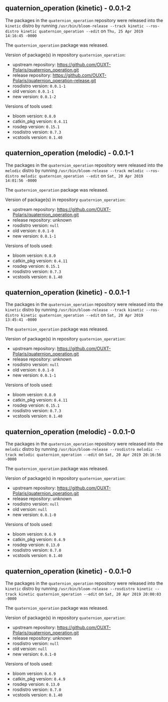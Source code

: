 ## quaternion_operation (kinetic) - 0.0.1-2

The packages in the `quaternion_operation` repository were released into the `kinetic` distro by running `/usr/bin/bloom-release --track kinetic --ros-distro kinetic quaternion_operation --edit` on `Thu, 25 Apr 2019 14:16:45 -0000`

The `quaternion_operation` package was released.

Version of package(s) in repository `quaternion_operation`:

- upstream repository: https://github.com/OUXT-Polaris/quaternion_operation.git
- release repository: https://github.com/OUXT-Polaris/quaternion_operation-release.git
- rosdistro version: `0.0.1-1`
- old version: `0.0.1-1`
- new version: `0.0.1-2`

Versions of tools used:

- bloom version: `0.8.0`
- catkin_pkg version: `0.4.11`
- rosdep version: `0.15.1`
- rosdistro version: `0.7.3`
- vcstools version: `0.1.40`


## quaternion_operation (melodic) - 0.0.1-1

The packages in the `quaternion_operation` repository were released into the `melodic` distro by running `/usr/bin/bloom-release --track melodic --ros-distro melodic quaternion_operation --edit` on `Sat, 20 Apr 2019 14:01:56 -0000`

The `quaternion_operation` package was released.

Version of package(s) in repository `quaternion_operation`:

- upstream repository: https://github.com/OUXT-Polaris/quaternion_operation.git
- release repository: unknown
- rosdistro version: `null`
- old version: `0.0.1-0`
- new version: `0.0.1-1`

Versions of tools used:

- bloom version: `0.8.0`
- catkin_pkg version: `0.4.11`
- rosdep version: `0.15.1`
- rosdistro version: `0.7.3`
- vcstools version: `0.1.40`


## quaternion_operation (kinetic) - 0.0.1-1

The packages in the `quaternion_operation` repository were released into the `kinetic` distro by running `/usr/bin/bloom-release --track kinetic --ros-distro kinetic quaternion_operation --edit` on `Sat, 20 Apr 2019 13:45:41 -0000`

The `quaternion_operation` package was released.

Version of package(s) in repository `quaternion_operation`:

- upstream repository: https://github.com/OUXT-Polaris/quaternion_operation.git
- release repository: unknown
- rosdistro version: `null`
- old version: `0.0.1-0`
- new version: `0.0.1-1`

Versions of tools used:

- bloom version: `0.8.0`
- catkin_pkg version: `0.4.11`
- rosdep version: `0.15.1`
- rosdistro version: `0.7.3`
- vcstools version: `0.1.40`


## quaternion_operation (melodic) - 0.0.1-0

The packages in the `quaternion_operation` repository were released into the `melodic` distro by running `/usr/bin/bloom-release --rosdistro melodic --track melodic quaternion_operation --edit` on `Sat, 20 Apr 2019 20:16:56 -0000`

The `quaternion_operation` package was released.

Version of package(s) in repository `quaternion_operation`:

- upstream repository: https://github.com/OUXT-Polaris/quaternion_operation.git
- release repository: unknown
- rosdistro version: `null`
- old version: `null`
- new version: `0.0.1-0`

Versions of tools used:

- bloom version: `0.6.9`
- catkin_pkg version: `0.4.9`
- rosdep version: `0.13.0`
- rosdistro version: `0.7.0`
- vcstools version: `0.1.40`


## quaternion_operation (kinetic) - 0.0.1-0

The packages in the `quaternion_operation` repository were released into the `kinetic` distro by running `/usr/bin/bloom-release --rosdistro kinetic --track kinetic quaternion_operation --edit` on `Sat, 20 Apr 2019 20:00:03 -0000`

The `quaternion_operation` package was released.

Version of package(s) in repository `quaternion_operation`:

- upstream repository: https://github.com/OUXT-Polaris/quaternion_operation.git
- release repository: unknown
- rosdistro version: `null`
- old version: `null`
- new version: `0.0.1-0`

Versions of tools used:

- bloom version: `0.6.9`
- catkin_pkg version: `0.4.9`
- rosdep version: `0.13.0`
- rosdistro version: `0.7.0`
- vcstools version: `0.1.40`


